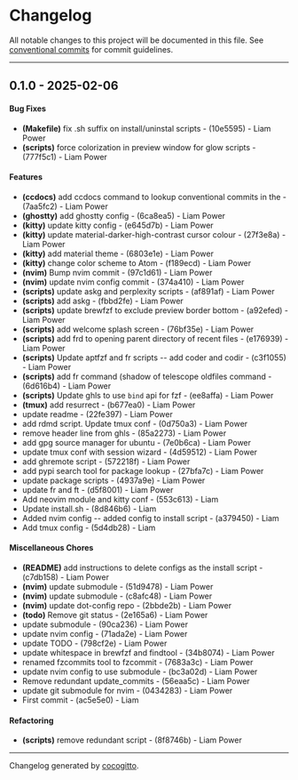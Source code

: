 # Changelog
All notable changes to this project will be documented in this file. See [conventional commits](https://www.conventionalcommits.org/) for commit guidelines.

- - -
## 0.1.0 - 2025-02-06
#### Bug Fixes
- **(Makefile)** fix .sh suffix on install/uninstal scripts - (10e5595) - Liam Power
- **(scripts)** force colorization in preview window for glow scripts - (777f5c1) - Liam Power
#### Features
- **(ccdocs)** add ccdocs command to lookup conventional commits in the - (7aa5fc2) - Liam Power
- **(ghostty)** add ghostty config - (6ca8ea5) - Liam Power
- **(kitty)** update kitty config - (e645d7b) - Liam Power
- **(kitty)** update material-darker-high-contrast cursor colour - (27f3e8a) - Liam Power
- **(kitty)** add material theme - (6803e1e) - Liam Power
- **(kitty)** change color scheme to Atom - (f189ecd) - Liam Power
- **(nvim)** Bump nvim commit - (97c1d61) - Liam Power
- **(nvim)** update nvim config commit - (374a410) - Liam Power
- **(scripts)** update askg and perplexity scripts - (af891af) - Liam Power
- **(scripts)** add askg - (fbbd2fe) - Liam Power
- **(scripts)** update brewfzf to exclude preview border bottom - (a92efed) - Liam Power
- **(scripts)** add welcome splash screen - (76bf35e) - Liam Power
- **(scripts)** add frd to opening parent directory of recent files - (e176939) - Liam Power
- **(scripts)** Update aptfzf and fr scripts -- add coder and codir - (c3f1055) - Liam Power
- **(scripts)** add fr command (shadow of telescope oldfiles command - (6d616b4) - Liam Power
- **(scripts)** Update ghls to use `bind` api for fzf - (ee8affa) - Liam Power
- **(tmux)** add resurrect - (b677ea0) - Liam Power
- update readme - (22fe397) - Liam Power
- add rdmd script. Update tmux conf - (0d750a3) - Liam Power
- remove header line from ghls - (85a2273) - Liam Power
- add gpg source manager for ubuntu - (7e0b6ca) - Liam Power
- update tmux conf with session wizard - (4d59512) - Liam Power
- add ghremote script - (572218f) - Liam Power
- add pypi search tool for package lookup - (27bfa7c) - Liam Power
- update package scripts - (4937a9e) - Liam Power
- update fr and ft - (d5f8001) - Liam Power
- Add neovim module and kitty conf - (553c613) - Liam
- Update install.sh - (8d846b6) - Liam
- Added nvim config -- added config to install script - (a379450) - Liam
- Add tmux config - (5d4db28) - Liam
#### Miscellaneous Chores
- **(README)** add instructions to delete configs as the install script - (c7db158) - Liam Power
- **(nvim)** update submodule - (51d9478) - Liam Power
- **(nvim)** update submodule - (c8afc48) - Liam Power
- **(nvim)** update dot-config repo - (2bbde2b) - Liam Power
- **(todo)** Remove git status - (2e165a6) - Liam Power
- update submodule - (90ca236) - Liam Power
- update nvim config - (71ada2e) - Liam Power
- update TODO - (798cf2e) - Liam Power
- update whitespace in brewfzf and findtool - (34b8074) - Liam Power
- renamed fzcommits tool to fzcommit - (7683a3c) - Liam Power
- update nvim config to use submodule - (bc3a02d) - Liam Power
- Remove redundant update_commits - (56eaa5c) - Liam Power
- update git submodule for nvim - (0434283) - Liam Power
- First commit - (ac5e5e0) - Liam
#### Refactoring
- **(scripts)** remove redundant script - (8f8746b) - Liam Power

- - -

Changelog generated by [cocogitto](https://github.com/cocogitto/cocogitto).
